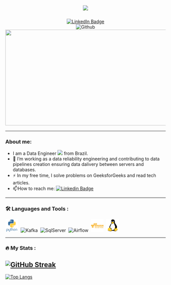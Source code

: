 <!-- BLOG-POST-LIST:START -->
<h1>
  <div id="header" align="center">
  <img src="https://media.giphy.com/media/M9gbBd9nbDrOTu1Mqx/giphy.gif" width="100"/>
</div>
</h1>

<div id="badges" align="center">
  <a href="https://www.linkedin.com/in/atilla-teixeira-0573a9167/">
    <img src="https://img.shields.io/badge/LinkedIn-blue?style=for-the-badge&logo=linkedin&logoColor=white" alt="LinkedIn Badge"/>
  </a>
 
</div>
<div id="git" align="center">
  <img src="https://komarev.com/ghpvc/?username=your-github-AtillaTR&style=flat-square&color=blue" alt="Github"/>
</div>

<div align="center">
  <img src="https://media.giphy.com/media/dWesBcTLavkZuG35MI/giphy.gif" width="600" height="300"/>
</div>

---

### About me:
- I am a Data Engineer <img src="https://media.giphy.com/media/WUlplcMpOCEmTGBtBW/giphy.gif" width="30"> from Brazil.
- :telescope: I’m working as a data reliability engineering and contributing to data pipelines creation ensuring data dalivery between servers and databases.
- :zap: In my free time, I solve problems on GeeksforGeeks and read tech articles.
- :mailbox:How to reach me: [![Linkedin Badge](https://img.shields.io/badge/-kakbar-blue?style=flat&logo=Linkedin&logoColor=white)](https://www.linkedin.com/in/atilla-teixeira-0573a9167/)

---

### :hammer_and_wrench: Languages and Tools :
<div>
  <img src="https://github.com/devicons/devicon/blob/master/icons/python/python-original-wordmark.svg" title="Python" alt="Python" width="40" height="40"/>&nbsp;
  <img src="https://external-content.duckduckgo.com/iu/?u=https%3A%2F%2Fmpng.subpng.com%2F20190517%2Fhou%2Fkisspng-apache-kafka-apache-software-foundation-computer-s-connectivity-svg-png-icon-free-download-465-6-5cdf21d9a9fa76.5356632115581270656962.jpg&f=1&nofb=1" title="Kafka" alt="Kafka" width="40" height="40"/>&nbsp;
  <img src="https://external-content.duckduckgo.com/iu/?u=https%3A%2F%2Ftse1.mm.bing.net%2Fth%3Fid%3DOIP._Xj3pFUOCJIUECe_SqqW4AHaEH%26pid%3DApi&f=1" title="SqlServer" alt="SqlServer" width="40" height="40"/>&nbsp;
  <img src="https://external-content.duckduckgo.com/iu/?u=https%3A%2F%2Ftse4.mm.bing.net%2Fth%3Fid%3DOIP.guJkOkEXjWDwsnAudu4hzAHaHa%26pid%3DApi&f=1" title="Airflow" alt="Airflow" width="40" height="40"/>&nbsp;
   <img src="https://github.com/devicons/devicon/blob/master/icons/amazonwebservices/amazonwebservices-plain-wordmark.svg" title="AWS" alt="AWS" width="40" height="40"/>&nbsp;
  <img src="https://github.com/devicons/devicon/blob/master/icons/linux/linux-original.svg" title="Linux" alt="Linux" width="40" height="40"/>&nbsp;
</div>

---

### :fire: My Stats :
[![GitHub Streak](https://github-readme-streak-stats.herokuapp.com?user=AtillaTR&theme=dark&hide_border=true&date_format=M%20j%5B%2C%20Y%5D)](https://git.io/streak-stats)
---
[![Top Langs](https://github-readme-stats.vercel.app/api/top-langs/?username=AtillaTR&layout=compact&theme=vision-friendly-dark)](https://github.com/anuraghazra/github-readme-stats)
<!-- BLOG-POST-LIST:END -->
